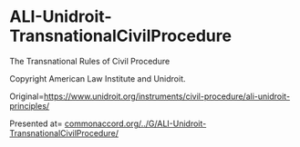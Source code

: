 # ALI-Unidroit-TransnationalCivilProcedure
The Transnational Rules of Civil Procedure

Copyright American Law Institute and Unidroit.

Original=<a href="https://www.unidroit.org/instruments/civil-procedure/ali-unidroit-principles/">https://www.unidroit.org/instruments/civil-procedure/ali-unidroit-principles/</a>

Presented at= <a href="http://www.commonaccord.org/i.php?v=l&f=G/ALI-Unidroit-TransnationalCivilProcedure/">commonaccord.org/../G/ALI-Unidroit-TransnationalCivilProcedure/</a>

